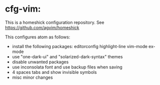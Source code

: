 # cfg-vim:

This is a homeshick configuration repository. See
https://github.com/agvim/homeshick

This configures atom as follows:
- install the following packages: editorconfig highlight-line vim-mode ex-mode
- use "one-dark-ui" and "solarized-dark-syntax" themes
- disable unwanted packages
- use inconsolata font and use backup files when saving
- 4 spaces tabs and show invisible symbols
- misc minor changes
